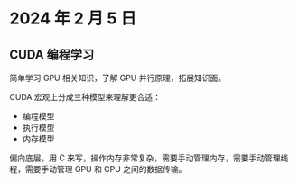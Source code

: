 # 2024 年 2 月 5 日


## CUDA 编程学习

简单学习 GPU 相关知识，了解 GPU 并行原理，拓展知识面。

CUDA 宏观上分成三种模型来理解更合适：

- 编程模型
- 执行模型
- 内存模型


偏向底层，用 C 来写，操作内存非常复杂，需要手动管理内存，需要手动管理线程，需要手动管理 GPU 和 CPU 之间的数据传输。
